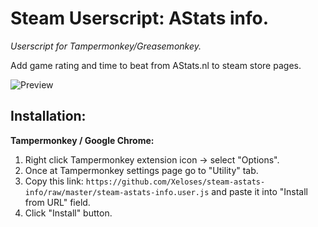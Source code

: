 # Steam Userscript: AStats info.
*Userscript for Tampermonkey/Greasemonkey.*

Add game rating and time to beat from AStats.nl to steam store pages.

![Preview](https://raw.github.com/Xeloses/steam-astats-info/master/preview.jpg) 

## Installation:
**__Tampermonkey / Google Chrome__:**
1) Right click Tampermonkey extension icon -> select "Options".
2) Once at Tampermonkey settings page go to "Utility" tab.
3) Copy this link: ``https://github.com/Xeloses/steam-astats-info/raw/master/steam-astats-info.user.js`` and paste it into "Install from URL" field.
4) Click "Install" button.
